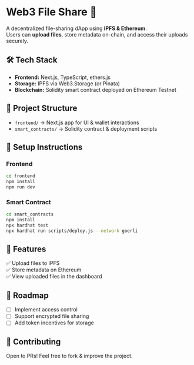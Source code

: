 # Web3 File Share 🚀

A decentralized file-sharing dApp using **IPFS & Ethereum**.  
Users can **upload files**, store metadata on-chain, and access their uploads securely.

## 🛠 Tech Stack
- **Frontend:** Next.js, TypeScript, ethers.js
- **Storage:** IPFS via Web3.Storage (or Pinata)
- **Blockchain:** Solidity smart contract deployed on Ethereum Testnet

## 📂 Project Structure
- `frontend/` → Next.js app for UI & wallet interactions
- `smart_contracts/` → Solidity contract & deployment scripts

## 🔧 Setup Instructions

### **Frontend**
```sh
cd frontend
npm install
npm run dev
```

### **Smart Contract**
```sh
cd smart_contracts
npm install
npx hardhat test
npx hardhat run scripts/deploy.js --network goerli
```

## 🎯 Features
✅ Upload files to IPFS  
✅ Store metadata on Ethereum  
✅ View uploaded files in the dashboard  

## 🚀 Roadmap
- [ ] Implement access control  
- [ ] Support encrypted file sharing  
- [ ] Add token incentives for storage  

## 🤝 Contributing
Open to PRs! Feel free to fork & improve the project.

